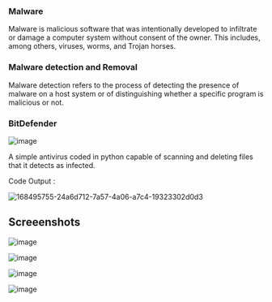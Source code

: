 

### Malware 
 
Malware is malicious software that was intentionally developed to infiltrate or damage a computer system without consent of the owner. This includes, among others, viruses, worms, and Trojan horses.

### Malware detection and Removal 
Malware detection refers to the process of detecting the presence of malware on a host system or of distinguishing whether a specific program is malicious or not.

### BitDefender 

![image](https://user-images.githubusercontent.com/74112721/220119428-d62f23e7-94ac-4912-a5e9-4a27ed18f050.png)


A simple antivirus coded in python capable of scanning  and deleting files that it detects as infected.

Code Output :

![168495755-24a6d712-7a57-4a06-a7c4-19323302d0d3](https://user-images.githubusercontent.com/74112721/220404373-0eebe1d1-2ec5-4379-9172-1bfc486688d7.png)


## Screeenshots 



![image](https://user-images.githubusercontent.com/74112721/220351311-7299eaa8-cad8-4248-9163-22eb08c32de1.png)

![image](https://user-images.githubusercontent.com/74112721/220351634-762c9b38-7bdb-4a57-91d1-13d5cf5a5f6e.png)


![image](https://user-images.githubusercontent.com/74112721/220351419-ffdea2d7-17c3-4f0c-b82f-3c146f54f2d1.png)

![image](https://user-images.githubusercontent.com/74112721/220351254-dd9bef66-4068-4117-8799-d52621f7cd1a.png)
